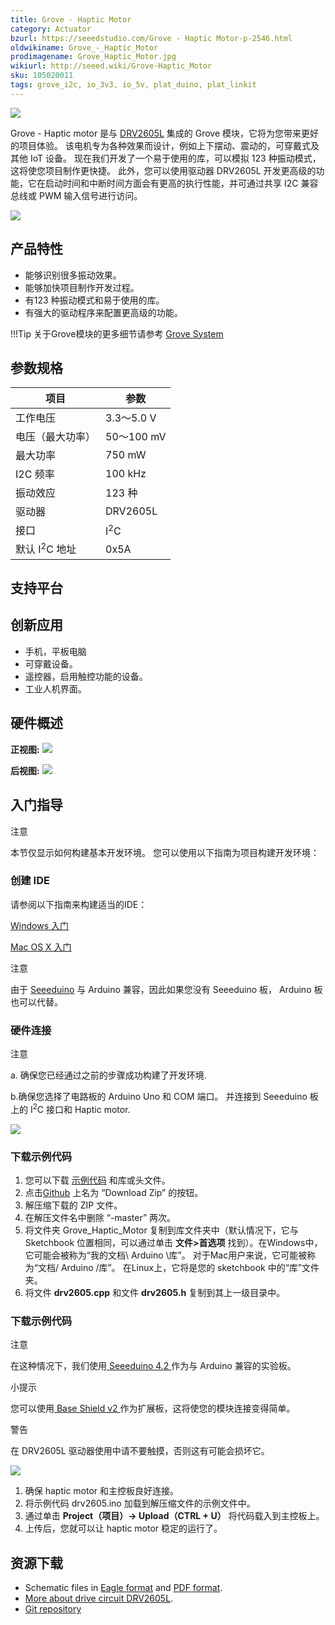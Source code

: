 ```yaml
---
title: Grove - Haptic Motor
category: Actuator
bzurl: https://seeedstudio.com/Grove - Haptic Motor-p-2546.html
oldwikiname: Grove_-_Haptic_Motor
prodimagename: Grove_Haptic_Motor.jpg
wikiurl: http://seeed.wiki/Grove-Haptic_Motor
sku: 105020011
tags: grove_i2c, io_3v3, io_5v, plat_duino, plat_linkit
---
```


![](https://raw.githubusercontent.com/SeeedDocument/Grove-Haptic_Motor/master/img/Grove_Haptic_Motor.jpg)

 Grove - Haptic motor 是与 [DRV2605L](http://www.ti.com/product/DRV2605L) 集成的 Grove 模块，它将为您带来更好的项目体验。 该电机专为各种效果而设计，例如上下摆动、震动的，可穿戴式及其他 IoT 设备。 现在我们开发了一个易于使用的库，可以模拟 123 种振动模式，这将使您项目制作更快捷。 此外，您可以使用驱动器 DRV2605L 开发更高级的功能，它在启动时间和中断时间方面会有更高的执行性能，并可通过共享 I2C 兼容总线或 PWM 输入信号进行访问。

[![](https://github.com/SeeedDocument/wiki_chinese/raw/master/docs/images/click_to_buy.PNG)](https://item.taobao.com/item.htm?spm=a1z10.3-c.w4002-11172317909.9.591c5a5870Qcv6&id=540407861708)

产品特性
--------


- 能够识别很多振动效果。
- 能够加快项目制作开发过程。
- 有123 种振动模式和易于使用的库。
- 有强大的驱动程序来配置更高级的功能。

!!!Tip
    关于Grove模块的更多细节请参考 [Grove System](http://seeed.wiki/Grove_System/)


参数规格
-------------

| 项目                    |参数        |
|--------------------------------|----------------|
| 工作电压| 3.3〜5.0 V |
| 电压（最大功率）| 50〜100 mV |
| 最大功率| 750 mW |
| I2C 频率| 100 kHz |
| 振动效应| 123 种|
|驱动器 | DRV2605L |
| 接口| I<sup>2</sup>C |
| 默认 I<sup>2</sup>C 地址 | 0x5A |

支持平台
-------------------

创新应用
-----------------

- 手机，平板电脑
- 可穿戴设备。
- 遥控器，启用触控功能的设备。
- 工业人机界面。

硬件概述
-----------------

**正视图:**
![](https://raw.githubusercontent.com/SeeedDocument/Grove-Haptic_Motor/master/img/Grove_Haptic_Motor.jpg)

**后视图:**
![](https://raw.githubusercontent.com/SeeedDocument/Grove-Haptic_Motor/master/img/Grove_Haptic_Motor_back.jpg)

入门指导
---------------

<div class="admonition note">
<p class="admonition-title">注意</p>
本节仅显示如何构建基本开发环境。 您可以使用以下指南为项目构建开发环境：
</div>

### 创建 IDE

请参阅以下指南来构建适当的IDE：

[Windows 入门](/Seeeduino_v4.2#Getting_Started_on_Windows)

[Mac OS X 入门](/Seeeduino_v4.2#Getting_Started_on_Mac_OS_X)

<div class="admonition note">
<p class="admonition-title">注意</p>
由于 <a href="/Seeeduino_v4.2">Seeeduino</a> 与 Arduino 兼容，因此如果您没有 Seeeduino 板， Arduino 板也可以代替。
</div>

### 硬件连接

<div class="admonition note">
<p class="admonition-title">注意</p>
<p>a. 确保您已经通过之前的步骤成功构建了开发环境.</p>
<p>b.确保您选择了电路板的 Arduino Uno 和 COM 端口。 并连接到 Seeeduino 板上的 I<sup>2</sup>C 接口和 Haptic motor.</p>
</div>

![](https://raw.githubusercontent.com/SeeedDocument/Grove-Haptic_Motor/master/img/Grove_haptic_motor_connection.jpg)

### 下载示例代码

1. 您可以下载 [示例代码](https://github.com/Seeed-Studio/Grove_Haptic_Motor) 和库或头文件。
2. 点击[Github](https://github.com/Seeed-Studio/Grove_Haptic_Motor) 上名为 “Download Zip” 的按钮。
3. 解压缩下载的 ZIP 文件。
4. 在解压文件名中删除 “-master” 两次。
5. 将文件夹 Grove_Haptic_Motor 复制到库文件夹中（默认情况下，它与 Sketchbook 位置相同，可以通过单击 **文件&gt;首选项** 找到）。在Windows中，它可能会被称为“我的文档\ Arduino \库”。 对于Mac用户来说，它可能被称为“文档/ Arduino /库”。 在Linux上，它将是您的 sketchbook 中的“库”文件夹。
6. 将文件 **drv2605.cpp** 和文件 **drv2605.h** 复制到其上一级目录中。

### 下载示例代码

<div class="admonition note">
<p class="admonition-title">注意</p>

在这种情况下，我们使用<a href="/Seeeduino_v4.2"> Seeeduino 4.2 </a>作为与 Arduino 兼容的实验板。
</div>

<div class="admonition tip">
<p class="admonition-title">小提示</p>
您可以使用<a href="/Base_Shield_V2"> Base Shield v2 </a>作为扩展板，这将使您的模块连接变得简单。
</div>


<div class="admonition warning">
<p class="admonition-title">警告</p>
在 DRV2605L 驱动器使用中请不要触摸，否则这有可能会损坏它。
</div>

![](https://raw.githubusercontent.com/SeeedDocument/Grove-Haptic_Motor/master/img/Grove_Haptic_Motor_cautions.png)

1. 确保 haptic motor 和主控板良好连接。
2. 将示例代码 drv2605.ino 加载到解压缩文件的示例文件中。
3. 通过单击 **Project（项目）-> Upload（CTRL + U）** 将代码载入到主控板上。
4. 上传后，您就可以让 haptic motor 稳定的运行了。

资源下载
---------

-   Schematic files in [Eagle format](https://raw.githubusercontent.com/SeeedDocument/Grove-Haptic_Motor/master/res/Grove_Haptic_Motor_v0.9_Eagle.zip) and [PDF format](https://raw.githubusercontent.com/SeeedDocument/Grove-Haptic_Motor/master/res/Grove_Haptic_Motor_v0.9_SCH.pdf).
-   [More about drive circuit DRV2605L](http://www.ti.com/product/DRV2605L).
-   [Git repository](https://github.com/Seeed-Studio/Grove_Haptic_Motor)

<!-- This Markdown file was created from http://www.seeedstudio.com/wiki/Grove_-_Haptic_Motor -->
